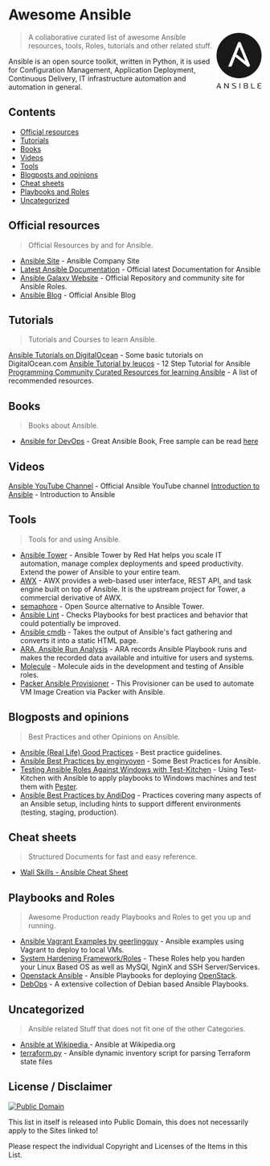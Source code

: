 # Awesome Ansible

[<img src="ansible_logo.svg" align="right" width="90">](https://www.ansible.com/)

> A collaborative curated list of awesome Ansible resources, tools, Roles, tutorials and other related stuff.

Ansible is an open source toolkit, written in Python, it is used for  Configuration Management, Application Deployment, Continuous Delivery, IT infrastructure automation and automation in general.

## Contents

- [Official resources](#official-resources)
- [Tutorials](#tutorials)
- [Books](#books)
- [Videos](#videos)
- [Tools](#tools)
- [Blogposts and opinions](#blogposts-and-opinions)
- [Cheat sheets](#cheat-sheets)
- [Playbooks and Roles](#playbooks-and-roles)
- [Uncategorized](#uncategorized)

## Official resources

> Official Resources by and for Ansible.

- [Ansible Site](https://www.ansible.com/) - Ansible Company Site
- [Latest Ansible Documentation](https://docs.ansible.com/ansible/latest/intro.html) - Official latest Documentation for Ansible
- [Ansible Galaxy Website](https://galaxy.ansible.com/) - Official Repository and community site for Ansible Roles.
- [Ansible Blog](https://www.ansible.com/blog) - Official Ansible Blog

## Tutorials

> Tutorials and Courses to learn Ansible.

[Ansible Tutorials on DigitalOcean](https://www.digitalocean.com/community/tags/ansible?type=tutorials) - Some basic tutorials on DigitalOcean.com
[Ansible Tutorial by leucos](https://github.com/leucos/ansible-tuto) - 12 Step Tutorial for Ansible
[Programming Community Curated Resources for learning Ansible](https://hackr.io/tutorials/learn-ansible) - A list of recommended resources.

## Books

> Books about Ansible.

- [Ansible for DevOps](https://www.ansiblefordevops.com/) - Great Ansible Book, Free sample can be read [here](https://leanpub.com/ansible-for-devops/read_sample)

## Videos

[Ansible YouTube Channel](https://www.youtube.com/channel/UCeImQ-jeVhzgLJd9wsqo8Sg/videos) - Official Ansible YouTube channel
[Introduction to Ansible](https://www.youtube.com/watch?v=iVWmbStE1MM) - Introduction to Ansible

## Tools

> Tools for and using Ansible.

- [Ansible Tower](https://www.ansible.com/tower) - Ansible Tower by Red Hat helps you scale IT automation, manage complex deployments and speed productivity. Extend the power of Ansible to your entire team.
- [AWX](https://github.com/ansible/awx) - AWX provides a web-based user interface, REST API, and task engine built on top of Ansible. It is the upstream project for Tower, a commercial derivative of AWX.
- [semaphore](https://github.com/ansible-semaphore/semaphore) - Open Source alternative to Ansible Tower.
- [Ansible Lint](https://github.com/willthames/ansible-lint) - Checks Playbooks for best practices and behavior that could potentially be improved.
- [Ansible cmdb](https://github.com/fboender/ansible-cmdb) - Takes the output of Ansible's fact gathering and converts it into a static HTML page.
- [ARA, Ansible Run Analysis](https://github.com/openstack/ara) - ARA records Ansible Playbook runs and makes the recorded data available and intuitive for users and systems.
- [Molecule](https://github.com/metacloud/molecule) - Molecule aids in the development and testing of Ansible roles.
- [Packer  Ansible Provisioner](https://www.packer.io/docs/provisioners/ansible-local.html) - This Provisioner can be used to automate VM Image Creation via Packer with Ansible.

## Blogposts and opinions

> Best Practices and other Opinions on Ansible.

- [Ansible (Real Life) Good Practices](https://reinteractive.com/posts/167-ansible-real-life-good-practices) - Best practice guidelines.
- [Ansible Best Practices by enginyoyen](https://github.com/enginyoyen/ansible-best-practises) - Some Best Practices for Ansible. 
- [Testing Ansible Roles Against Windows with Test-Kitchen](https://hodgkins.io/testing-ansible-roles-windows-test-kitchen) - Using Test-Kitchen with Ansible to apply playbooks to Windows machines and test them with [Pester](https://github.com/pester/Pester/).
- [Ansible Best Practices by AndiDog](https://andidog.de/blog/2017-04-24-ansible-best-practices) - Practices covering many aspects of an Ansible setup, including hints to support different environments (testing, staging, production).

## Cheat sheets

> Structured Documents for fast and easy reference.

- [Wall Skills - Ansible Cheat Sheet ](http://wall-skills.com/2014/ansible-cheat-sheet/)



## Playbooks and Roles

> Awesome Production ready Playbooks and Roles to get you up and running.

- [Ansible Vagrant Examples by geerlingguy](https://github.com/geerlingguy/ansible-vagrant-examples) - Ansible examples using Vagrant to deploy to local VMs.
- [System Hardening Framework/Roles](https://galaxy.ansible.com/dev-sec/) - These Roles help you harden your Linux Based OS as well as MySQl, NginX and SSH Server/Services.
- [Openstack Ansible](https://github.com/openstack/openstack-ansible) - Ansible Playbooks for deploying [OpenStack](https://openstack.org).
- [DebOps](https://debops.org/) - A extensive collection of Debian based Ansible Playbooks.

## Uncategorized

> Ansible related Stuff that does not fit one of the other Categories.

- [Ansible at Wikipedia ](https://en.wikipedia.org/wiki/Ansible) - Ansible at Wikipedia.org
- [terraform.py](https://github.com/mantl/terraform.py) - Ansible dynamic inventory script for parsing Terraform state files 

## License / Disclaimer

[![Public Domain](https://licensebuttons.net/l/publicdomain/88x31.png)](https://creativecommons.org/publicdomain/zero/1.0/)

This list in itself is released into Public Domain, this does not necessarily apply to the Sites linked to!

Please respect the individual Copyright and Licenses of the Items in this List.
